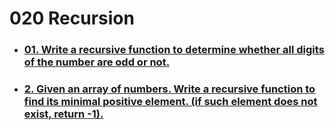 # 020 Recursion

- ### [01. Write a recursive function to determine whether all digits of the number are odd or not.](https://github.com/martun-avagyan/020-Recursion-DS/blob/main/01allOddOrNot.js)

- ### [2. Given an array of numbers. Write a recursive function to find its minimal positive element. (if such element does not exist, return -1).]()

